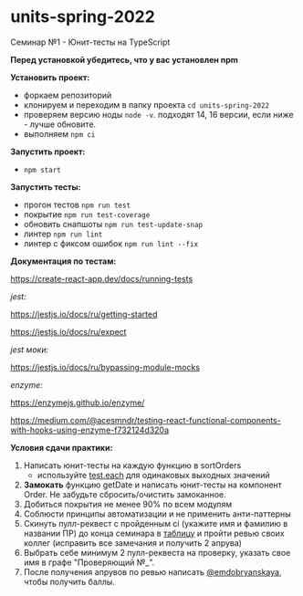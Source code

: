 # units-spring-2022
Семинар №1 - Юнит-тесты на TypeScript

**Перед установкой убедитесь, что у вас установлен npm**

**Установить проект:**

- форкаем репозиторий
- клонируем и переходим в папку проекта `cd units-spring-2022`
- проверяем версию ноды `node -v`. подходят 14, 16 версии, если ниже - лучше обновите.
- выполняем `npm ci`

**Запустить проект:**

- `npm start`

**Запустить тесты:**

- прогон тестов `npm run test`
- покрытие `npm run test-coverage`
- обновить снапшоты `npm run test-update-snap`
- линтер `npm run lint`
- линтер с фиксом ошибок `npm run lint --fix`

**Документация по тестам:**

https://create-react-app.dev/docs/running-tests

_jest:_

https://jestjs.io/docs/ru/getting-started

https://jestjs.io/docs/ru/expect

_jest моки:_

https://jestjs.io/docs/ru/bypassing-module-mocks

_enzyme:_

https://enzymejs.github.io/enzyme/

https://medium.com/@acesmndr/testing-react-functional-components-with-hooks-using-enzyme-f732124d320a

**Условия сдачи практики:**

1. Написать юнит-тесты на каждую функцию в sortOrders
    - используйте [test.each](https://jestjs.io/docs/en/api#testeachtablename-fn-timeout) для одинаковых выходных значений
2. **Замокать** функцию getDate и написать юнит-тесты на компонент Order. Не забудьте сбросить/очистить замоканное.
3. Добиться покрытия не менее 90% по всем модулям
4. Соблюсти принципы автоматизации и не применить анти-паттерны
5. Скинуть пулл-реквест с пройденным ci (укажите имя и фамилию в названии ПР) до конца семинара в [таблицу](https://docs.google.com/spreadsheets/d/1Yp26pHnBmF7a6jXQmM3fj-k0Jw17dBntnN1aoIlcOZ4/edit?usp=sharing) и пройти ревью своих коллег (исправить все замечания и получить 2 апрува)
6. Выбрать себе минимум 2 пулл-реквеста на проверку, указать свое имя в графе "Проверяющий №_".
7. После получения апрувов по ревью написать [@emdobryanskaya](https://t.me/emdobryanskaya), чтобы получить баллы.
